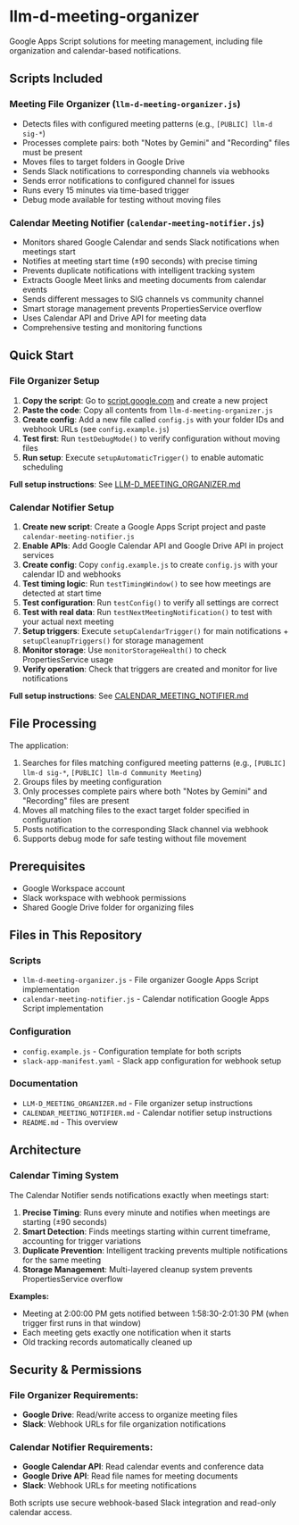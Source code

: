 # llm-d-meeting-organizer

Google Apps Script solutions for meeting management, including file organization and calendar-based notifications.

## Scripts Included

### Meeting File Organizer (`llm-d-meeting-organizer.js`)
- Detects files with configured meeting patterns (e.g., `[PUBLIC] llm-d sig-*`)
- Processes complete pairs: both "Notes by Gemini" and "Recording" files must be present
- Moves files to target folders in Google Drive
- Sends Slack notifications to corresponding channels via webhooks
- Sends error notifications to configured channel for issues
- Runs every 15 minutes via time-based trigger
- Debug mode available for testing without moving files

### Calendar Meeting Notifier (`calendar-meeting-notifier.js`)
- Monitors shared Google Calendar and sends Slack notifications when meetings start
- Notifies at meeting start time (±90 seconds) with precise timing
- Prevents duplicate notifications with intelligent tracking system
- Extracts Google Meet links and meeting documents from calendar events  
- Sends different messages to SIG channels vs community channel
- Smart storage management prevents PropertiesService overflow
- Uses Calendar API and Drive API for meeting data
- Comprehensive testing and monitoring functions

## Quick Start

### File Organizer Setup
1. **Copy the script**: Go to [script.google.com](https://script.google.com) and create a new project
2. **Paste the code**: Copy all contents from `llm-d-meeting-organizer.js`
3. **Create config**: Add a new file called `config.js` with your folder IDs and webhook URLs (see `config.example.js`)
4. **Test first**: Run `testDebugMode()` to verify configuration without moving files
5. **Run setup**: Execute `setupAutomaticTrigger()` to enable automatic scheduling

**Full setup instructions**: See [LLM-D_MEETING_ORGANIZER.md](./LLM-D_MEETING_ORGANIZER.md)

### Calendar Notifier Setup
1. **Create new script**: Create a Google Apps Script project and paste `calendar-meeting-notifier.js`
2. **Enable APIs**: Add Google Calendar API and Google Drive API in project services
3. **Create config**: Copy `config.example.js` to create `config.js` with your calendar ID and webhooks
4. **Test timing logic**: Run `testTimingWindow()` to see how meetings are detected at start time
5. **Test configuration**: Run `testConfig()` to verify all settings are correct
6. **Test with real data**: Run `testNextMeetingNotification()` to test with your actual next meeting
7. **Setup triggers**: Execute `setupCalendarTrigger()` for main notifications + `setupCleanupTriggers()` for storage management
8. **Monitor storage**: Use `monitorStorageHealth()` to check PropertiesService usage
9. **Verify operation**: Check that triggers are created and monitor for live notifications

**Full setup instructions**: See [CALENDAR_MEETING_NOTIFIER.md](./CALENDAR_MEETING_NOTIFIER.md)

## File Processing

The application:

1. Searches for files matching configured meeting patterns (e.g., `[PUBLIC] llm-d sig-*`, `[PUBLIC] llm-d Community Meeting`)
2. Groups files by meeting configuration
3. Only processes complete pairs where both "Notes by Gemini" and "Recording" files are present
4. Moves all matching files to the exact target folder specified in configuration
5. Posts notification to the corresponding Slack channel via webhook
6. Supports debug mode for safe testing without file movement

## Prerequisites

- Google Workspace account
- Slack workspace with webhook permissions
- Shared Google Drive folder for organizing files

## Files in This Repository

### Scripts
- `llm-d-meeting-organizer.js` - File organizer Google Apps Script implementation
- `calendar-meeting-notifier.js` - Calendar notification Google Apps Script implementation

### Configuration
- `config.example.js` - Configuration template for both scripts
- `slack-app-manifest.yaml` - Slack app configuration for webhook setup

### Documentation
- `LLM-D_MEETING_ORGANIZER.md` - File organizer setup instructions
- `CALENDAR_MEETING_NOTIFIER.md` - Calendar notifier setup instructions
- `README.md` - This overview

## Architecture

### Calendar Timing System

The Calendar Notifier sends notifications exactly when meetings start:

1. **Precise Timing**: Runs every minute and notifies when meetings are starting (±90 seconds)
2. **Smart Detection**: Finds meetings starting within current timeframe, accounting for trigger variations
3. **Duplicate Prevention**: Intelligent tracking prevents multiple notifications for the same meeting
4. **Storage Management**: Multi-layered cleanup system prevents PropertiesService overflow

**Examples:**
- Meeting at 2:00:00 PM gets notified between 1:58:30-2:01:30 PM (when trigger first runs in that window)
- Each meeting gets exactly one notification when it starts
- Old tracking records automatically cleaned up

## Security & Permissions

### File Organizer Requirements:
- **Google Drive**: Read/write access to organize meeting files
- **Slack**: Webhook URLs for file organization notifications

### Calendar Notifier Requirements:
- **Google Calendar API**: Read calendar events and conference data
- **Google Drive API**: Read file names for meeting documents  
- **Slack**: Webhook URLs for meeting notifications

Both scripts use secure webhook-based Slack integration and read-only calendar access.
